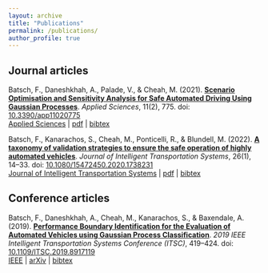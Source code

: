 ```yaml
---
layout: archive
title: "Publications"
permalink: /publications/
author_profile: true
---
```


## Journal articles

Batsch, F., Daneshkhah, A., Palade, V., & Cheah, M. (2021). **[Scenario Optimisation and Sensitivity Analysis for Safe Automated Driving Using Gaussian Processes](https://felixbat.github.io/publication/2020115_AppSc_ScenarioOptimisation/)**. <i>Applied Sciences</i>, 11(2), 775. doi: [10.3390/app11020775](https://doi.org/10.3390/app11020775)  
[Applied Sciences](https://www.mdpi.com/2076-3417/11/2/775 "Paper at MDPI") &#124; [pdf](http://academicpages.github.io/files/2020115_AppSc_ScenarioOptimisation.pdf "pdf download") &#124; [bibtex](/files/2020115_AppSc_ScenarioOptimisation.bib "bibtex citation")

Batsch, F., Kanarachos, S., Cheah, M., Ponticelli, R., & Blundell, M. (2022). **[A taxonomy of validation strategies to ensure the safe operation of highly automated vehicles](https://felixbat.github.io/publication/20200320_JITS_TaxonomyValidationStrategies/)**. <i>Journal of Intelligent Transportation Systems</i>, 26(1), 14–33. doi: [10.1080/15472450.2020.1738231](https://doi.org/10.1080/15472450.2020.1738231)  
[Journal of Intelligent Transportation Systems](https://www.tandfonline.com/doi/full/10.1080/15472450.2020.1738231 "Paper at Taylor&Francis") &#124; [pdf](http://academicpages.github.io/files/20200320_JITS_TaxonomyValidationStrategies.pdf "pdf download") &#124; [bibtex](/files/20200320_JITS_TaxonomyValidationStrategies.bib "bibtex citation")

## Conference articles

Batsch, F., Daneshkhah, A., Cheah, M., Kanarachos, S., & Baxendale, A. (2019). **[Performance Boundary Identification for the Evaluation of Automated Vehicles using Gaussian Process Classification](https://felixbat.github.io/publication/20191027_ITSC_PerformanceBoundary/)**. <i>2019 IEEE Intelligent Transportation Systems Conference (ITSC)</i>, 419–424. doi: [10.1109/ITSC.2019.8917119](https://doi.org/10.1109/ITSC.2019.8917119)  
[IEEE](https://ieeexplore.ieee.org/abstract/document/8917119 "Paper on IEEE") &#124; [arXiv](https://arxiv.org/pdf/1907.05364.pdf "Paper on arXiv") &#124; [bibtex](/files/20191027_ITSC_PerformanceBoundary.bib "bibtex citation")
